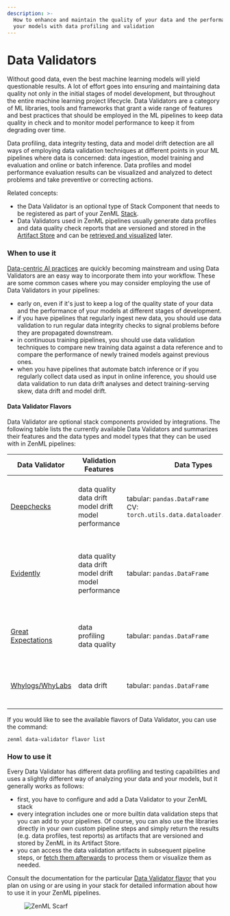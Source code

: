```yaml
---
description: >-
  How to enhance and maintain the quality of your data and the performance of
  your models with data profiling and validation
---
```


# Data Validators

Without good data, even the best machine learning models will yield questionable results. A lot of effort goes into ensuring and maintaining data quality not only in the initial stages of model development, but throughout the entire machine learning project lifecycle. Data Validators are a category of ML libraries, tools and frameworks that grant a wide range of features and best practices that should be employed in the ML pipelines to keep data quality in check and to monitor model performance to keep it from degrading over time.

Data profiling, data integrity testing, data and model drift detection are all ways of employing data validation techniques at different points in your ML pipelines where data is concerned: data ingestion, model training and evaluation and online or batch inference. Data profiles and model performance evaluation results can be visualized and analyzed to detect problems and take preventive or correcting actions.

Related concepts:

* the Data Validator is an optional type of Stack Component that needs to be registered as part of your ZenML [Stack](../../../user-guide/production-guide/understand-stacks.md).
* Data Validators used in ZenML pipelines usually generate data profiles and data quality check reports that are versioned and stored in the [Artifact Store](../artifact-stores/) and can be [retrieved and visualized](../../../how-to/handle-data-artifacts/visualize-artifacts.md) later.

### When to use it

[Data-centric AI practices](https://blog.zenml.io/data-centric-mlops/) are quickly becoming mainstream and using Data Validators are an easy way to incorporate them into your workflow. These are some common cases where you may consider employing the use of Data Validators in your pipelines:

* early on, even if it's just to keep a log of the quality state of your data and the performance of your models at different stages of development.
* if you have pipelines that regularly ingest new data, you should use data validation to run regular data integrity checks to signal problems before they are propagated downstream.
* in continuous training pipelines, you should use data validation techniques to compare new training data against a data reference and to compare the performance of newly trained models against previous ones.
* when you have pipelines that automate batch inference or if you regularly collect data used as input in online inference, you should use data validation to run data drift analyses and detect training-serving skew, data drift and model drift.

#### Data Validator Flavors

Data Validator are optional stack components provided by integrations. The following table lists the currently available Data Validators and summarizes their features and the data types and model types that they can be used with in ZenML pipelines:

| Data Validator                              | Validation Features                                                   | Data Types                                                                                               | Model Types                                                                                   | Notes                                                                                               | Flavor/Integration   |
| ------------------------------------------- | --------------------------------------------------------------------- | -------------------------------------------------------------------------------------------------------- | --------------------------------------------------------------------------------------------- | --------------------------------------------------------------------------------------------------- | -------------------- |
| [Deepchecks](deepchecks.md)                 | <p>data quality<br>data drift<br>model drift<br>model performance</p> | <p>tabular: <code>pandas.DataFrame</code><br>CV: <code>torch.utils.data.dataloader.DataLoader</code></p> | <p>tabular: <code>sklearn.base.ClassifierMixin</code><br>CV: <code>torch.nn.Module</code></p> | Add Deepchecks data and model validation tests to your pipelines                                    | `deepchecks`         |
| [Evidently](evidently.md)                   | <p>data quality<br>data drift<br>model drift<br>model performance</p> | tabular: `pandas.DataFrame`                                                                              | N/A                                                                                           | Use Evidently to generate a variety of data quality and data/model drift reports and visualizations | `evidently`          |
| [Great Expectations](great-expectations.md) | <p>data profiling<br>data quality</p>                                 | tabular: `pandas.DataFrame`                                                                              | N/A                                                                                           | Perform data testing, documentation and profiling with Great Expectations                           | `great_expectations` |
| [Whylogs/WhyLabs](whylogs.md)               | data drift                                                            | tabular: `pandas.DataFrame`                                                                              | N/A                                                                                           | Generate data profiles with whylogs and upload them to WhyLabs                                      | `whylogs`            |

If you would like to see the available flavors of Data Validator, you can use the command:

```shell
zenml data-validator flavor list
```

### How to use it

Every Data Validator has different data profiling and testing capabilities and uses a slightly different way of analyzing your data and your models, but it generally works as follows:

* first, you have to configure and add a Data Validator to your ZenML stack
* every integration includes one or more builtin data validation steps that you can add to your pipelines. Of course, you can also use the libraries directly in your own custom pipeline steps and simply return the results (e.g. data profiles, test reports) as artifacts that are versioned and stored by ZenML in its Artifact Store.
* you can access the data validation artifacts in subsequent pipeline steps, or [fetch them afterwards](../../../user-guide/starter-guide/fetching-pipelines.md) to process them or visualize them as needed.

Consult the documentation for the particular [Data Validator flavor](./#data-validator-flavors) that you plan on using or are using in your stack for detailed information about how to use it in your ZenML pipelines.

<figure><img src="https://static.scarf.sh/a.png?x-pxid=f0b4f458-0a54-4fcd-aa95-d5ee424815bc" alt="ZenML Scarf"><figcaption></figcaption></figure>
